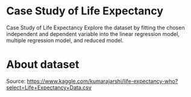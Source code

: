 # Case Study of Life Expectancy
Case Study of Life Expectancy
Explore the dataset by fitting the chosen independent and dependent variable into the linear regression model, multiple regression model, and reduced model.
# About dataset
Source: https://www.kaggle.com/kumarajarshi/life-expectancy-who?select=Life+Expectancy+Data.csv
